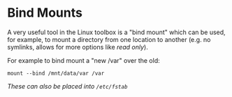 Bind Mounts
===

A very useful tool in the Linux toolbox is a "bind mount" which can be used, for
example, to mount a directory from one location to another (e.g. no symlinks, allows
for more options like _read only_).

For example to bind mount a "new /var" over the old:
```
mount --bind /mnt/data/var /var
```

_These can also be placed into `/etc/fstab`_
